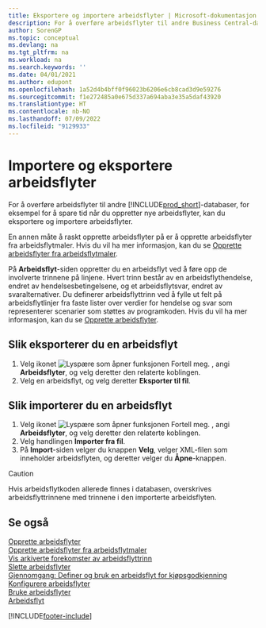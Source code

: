 ```yaml
---
title: Eksportere og importere arbeidsflyter | Microsoft-dokumentasjon
description: For å overføre arbeidsflyter til andre Business Central-databaser, for eksempel for å spare tid når du oppretter nye arbeidsflyter, kan du eksportere og importere arbeidsflyter.
author: SorenGP
ms.topic: conceptual
ms.devlang: na
ms.tgt_pltfrm: na
ms.workload: na
ms.search.keywords: ''
ms.date: 04/01/2021
ms.author: edupont
ms.openlocfilehash: 1a52d4b4bff0f96023b6206e6cb8cad3d9e59276
ms.sourcegitcommit: f1e272485a0e675d337a694aba3e35a5daf43920
ms.translationtype: HT
ms.contentlocale: nb-NO
ms.lasthandoff: 07/09/2022
ms.locfileid: "9129933"
---
```

# <a name="export-and-import-workflows"></a>Importere og eksportere arbeidsflyter

For å overføre arbeidsflyter til andre [!INCLUDE[prod_short](includes/prod_short.md)]-databaser, for eksempel for å spare tid når du oppretter nye arbeidsflyter, kan du eksportere og importere arbeidsflyter.  

En annen måte å raskt opprette arbeidsflyter på er å opprette arbeidsflyter fra arbeidsflytmaler. Hvis du vil ha mer informasjon, kan du se [Opprette arbeidsflyter fra arbeidsflytmaler](across-how-to-create-workflows-from-workflow-templates.md).  

På **Arbeidsflyt**-siden oppretter du en arbeidsflyt ved å føre opp de involverte trinnene på linjene. Hvert trinn består av en arbeidsflythendelse, endret av hendelsesbetingelsene, og et arbeidsflytsvar, endret av svaralternativer. Du definerer arbeidsflyttrinn ved å fylle ut felt på arbeidsflytlinjer fra faste lister over verdier for hendelse og svar som representerer scenarier som støttes av programkoden. Hvis du vil ha mer informasjon, kan du se [Opprette arbeidsflyter](across-how-to-create-workflows.md).  

## <a name="to-export-a-workflow"></a>Slik eksporterer du en arbeidsflyt

1. Velg ikonet ![Lyspære som åpner funksjonen Fortell meg.](media/ui-search/search_small.png "Fortell hva du vil gjøre") , angi **Arbeidsflyter**, og velg deretter den relaterte koblingen.  
2. Velg en arbeidsflyt, og velg deretter **Eksporter til fil**.  

## <a name="to-import-a-workflow"></a>Slik importerer du en arbeidsflyt

1. Velg ikonet ![Lyspære som åpner funksjonen Fortell meg.](media/ui-search/search_small.png "Fortell hva du vil gjøre") , angi **Arbeidsflyter**, og velg deretter den relaterte koblingen.  
2. Velg handlingen **Importer fra fil**.  
3. På **Import**-siden velger du knappen **Velg**, velger XML-filen som inneholder arbeidsflyten, og deretter velger du **Åpne**-knappen.  

> [!CAUTION]  
> Hvis arbeidsflytkoden allerede finnes i databasen, overskrives arbeidsflyttrinnene med trinnene i den importerte arbeidsflyten.  

## <a name="see-also"></a>Se også

[Opprette arbeidsflyter](across-how-to-create-workflows.md)  
[Opprette arbeidsflyter fra arbeidsflytmaler](across-how-to-create-workflows-from-workflow-templates.md)  
[Vis arkiverte forekomster av arbeidsflyttrinn](across-how-to-view-archived-workflow-step-instances.md)  
[Slette arbeidsflyter](across-how-to-delete-workflows.md)  
[Gjennomgang: Definer og bruk en arbeidsflyt for kjøpsgodkjenning](walkthrough-setting-up-and-using-a-purchase-approval-workflow.md)  
[Konfigurere arbeidsflyter](across-set-up-workflows.md)  
[Bruke arbeidsflyter](across-use-workflows.md)  
[Arbeidsflyt](across-workflow.md)  


[!INCLUDE[footer-include](includes/footer-banner.md)]